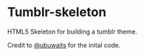 Tumblr-skeleton
=====================

HTML5 Skeleton for building a tumblr theme.

Credit to [@ubuwaits](https://github.com/ubuwaits) for the inital code.
